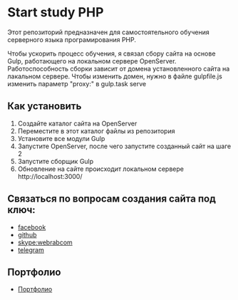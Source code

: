 # Start study PHP

Этот репозиторий предназначен для самостоятельного обучения серверного языка програмирования PHP.

Чтобы ускорить процесс обучения, я связал сбору сайта на основе Gulp, работающего на локальном сервере OpenServer. Работоспособность сборки зависит от домена установленного сайта на лакальном сервере. Чтобы изменить домен, нужно в файле gulpfile.js изменить параметр "proxy:" в gulp.task serve

## Как установить

1. Создайте каталог сайта на OpenServer
2. Переместите в этот каталог файлы из репозитория
3. Установите все модули Gulp
4. Запустите OpenServer, после чего запустите созданный сайт на шаге 2
5. Запустите сборщик Gulp
6. Обновление на сайте происходит локальном сервере http://localhost:3000/

## Связаться по вопросам создания сайта под ключ:

- [facebook](https://www.facebook.com/frontendercode)
- [github](https://github.com/frontend-coder)
- [skype:webrabcom](href="skype:webrabcom")
- [telegram](https://t.me/frontendcoder)

## Портфолио

- [Портфолио](https://frontend-coder.github.io)
